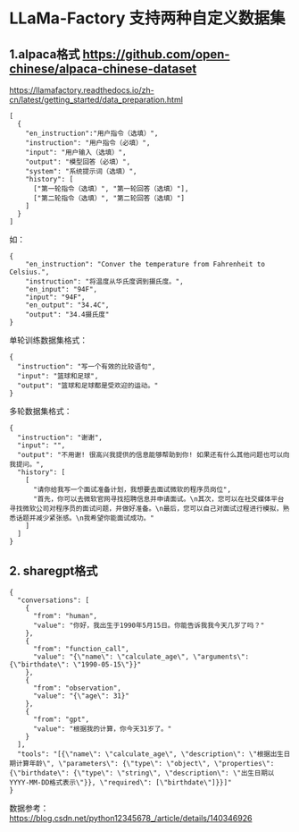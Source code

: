 # LLaMa-Factory 支持两种自定义数据集
## 1.alpaca格式 https://github.com/open-chinese/alpaca-chinese-dataset
https://llamafactory.readthedocs.io/zh-cn/latest/getting_started/data_preparation.html
```
[  
  {  
    "en_instruction":"用户指令（选填）", 
    "instruction": "用户指令（必填）",  
    "input": "用户输入（选填）",  
    "output": "模型回答（必填）",  
    "system": "系统提示词（选填）",  
    "history": [  
      ["第一轮指令（选填）", "第一轮回答（选填）"],  
      ["第二轮指令（选填）", "第二轮回答（选填）"]  
    ]  
  }  
]
```
如：
```
{
    "en_instruction": "Conver the temperature from Fahrenheit to Celsius.",
    "instruction": "将温度从华氏度调到摄氏度。",
    "en_input": "94F",
    "input": "94F",
    "en_output": "34.4C",
    "output": "34.4摄氏度"
}
```
单轮训练数据集格式：
```
{  
  "instruction": "写一个有效的比较语句",  
  "input": "篮球和足球",  
  "output": "篮球和足球都是受欢迎的运动。"  
}
```

多轮数据集格式：
```
{  
  "instruction": "谢谢",  
  "input": "",  
  "output": "不用谢! 很高兴我提供的信息能够帮助到你! 如果还有什么其他问题也可以向我提问。",  
  "history": [  
    [  
      "请你给我写一个面试准备计划，我想要去面试微软的程序员岗位",  
      "首先，你可以去微软官网寻找招聘信息并申请面试。\n其次，您可以在社交媒体平台寻找微软公司对程序员的面试问题，并做好准备。\n最后，您可以自己对面试过程进行模拟，熟悉话题并减少紧张感。\n我希望你能面试成功。"  
    ]  
  ]  
}

```
## 2. sharegpt格式
```
{
  "conversations": [
    {
      "from": "human",
      "value": "你好，我出生于1990年5月15日。你能告诉我我今天几岁了吗？"
    },
    {
      "from": "function_call",
      "value": "{\"name\": \"calculate_age\", \"arguments\": {\"birthdate\": \"1990-05-15\"}}"
    },
    {
      "from": "observation",
      "value": "{\"age\": 31}"
    },
    {
      "from": "gpt",
      "value": "根据我的计算，你今天31岁了。"
    }
  ],
  "tools": "[{\"name\": \"calculate_age\", \"description\": \"根据出生日期计算年龄\", \"parameters\": {\"type\": \"object\", \"properties\": {\"birthdate\": {\"type\": \"string\", \"description\": \"出生日期以YYYY-MM-DD格式表示\"}}, \"required\": [\"birthdate\"]}}]"
}
```
数据参考：
https://blog.csdn.net/python12345678_/article/details/140346926
